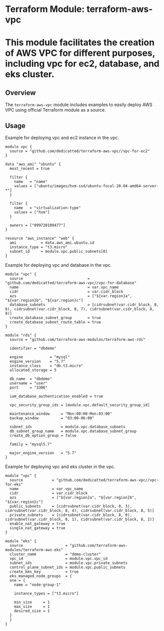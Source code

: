 # Terraform Module: terraform-aws-vpc
# This module facilitates the creation of AWS VPC for different purposes, including vpc for ec2, database, and eks cluster.

## Overview
The `terraform-aws-vpc` module includes examples to easily deploy AWS VPC using official Terraform module as a source. 

## Usage

Example for deploying vpc and ec2 instance in the vpc.

```hcl
module vpc {
  source = "github.com/dedicatted/terraform-aws-vpc//vpc-for-ec2"
}

data "aws_ami" "ubuntu" {
  most_recent = true

  filter {
    name   = "name"
    values = ["ubuntu/images/hvm-ssd/ubuntu-focal-20.04-amd64-server-*"]
  }

  filter {
    name   = "virtualization-type"
    values = ["hvm"]
  }

  owners = ["099720109477"]
}

resource "aws_instance" "web" {
  ami           = data.aws_ami.ubuntu.id
  instance_type = "t3.micro"
  subnet_id     = module.vpc.public_subnets[0]
}
```

Example for deploying vpc and database in the vpc.

```hcl
module "vpc" {
  source                             = "github.com/dedicatted/terraform-aws-vpc//vpc-for-database"
  name                               = var.vpc_name
  cidr                               = var.cidr_block
  azs                                = ["${var.region}a", "${var.region}b", "${var.region}c"]
  database_subnets                   = [cidrsubnet(var.cidr_block, 8, 6), cidrsubnet(var.cidr_block, 8, 7), cidrsubnet(var.cidr_block, 8, 8)]
  create_database_subnet_group       = true
  create_database_subnet_route_table = true
}

module "rds" {
  source = "github.com/terraform-aws-modules/terraform-aws-rds"

  identifier = "dbdemo"

  engine            = "mysql"
  engine_version    = "5.7"
  instance_class    = "db.t3.micro"
  allocated_storage = 5

  db_name  = "dbdemo"
  username = "user"
  port     = "3306"

  iam_database_authentication_enabled = true

  vpc_security_group_ids = [module.vpc.default_security_group_id]

  maintenance_window     = "Mon:00:00-Mon:03:00"
  backup_window          = "03:00-06:00"

  subnet_ids             = module.vpc.database_subnets
  db_subnet_group_name   = module.vpc.database_subnet_group
  create_db_option_group = false

  family = "mysql5.7"

  major_engine_version   = "5.7"
}
```

Example for deploying vpc and eks cluster in the vpc.

```hcl
module "vpc" {
  source             = "github.com/dedicatted/terraform-aws-vpc//vpc-for-eks"
  name               = var.vpc_name
  cidr               = var.cidr_block
  azs                = ["${var.region}a", "${var.region}b", "${var.region}c"]
  public_subnets     = [cidrsubnet(var.cidr_block, 8, 3), cidrsubnet(var.cidr_block, 8, 4), cidrsubnet(var.cidr_block, 8, 5)]
  private_subnets    = [cidrsubnet(var.cidr_block, 8, 0), cidrsubnet(var.cidr_block, 8, 1), cidrsubnet(var.cidr_block, 8, 2)]
  enable_nat_gateway = true
  single_nat_gateway = true
}

module "eks" {
  source                   = "github.com/terraform-aws-modules/terraform-aws-eks"
  cluster_name             = "demo-cluster"
  vpc_id                   = module.vpc.vpc_id
  subnet_ids               = module.vpc.private_subnets
  control_plane_subnet_ids = module.vpc.public_subnets
  create_kms_key           = true
  eks_managed_node_groups  = {
  one = {
    name = "node-group-1"

    instance_types = ["t3.micro"]

    min_size     = 1
    max_size     = 1
    desired_size = 1
  }
  }
}
```